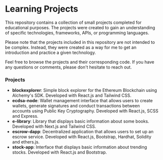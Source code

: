 # Learning Projects

This repository contains a collection of small projects completed for educational purposes. The projects were created to gain an understanding of specific technologies, frameworks, APIs, or programming languages.

Please note that the projects included in this repository are not intended to be complex. Instead, they were created as a way for me to get an introduction and practice a given technology.

Feel free to browse the projects and their corresponding code. If you have any questions or comments, please don't hesitate to reach out.

### Projects

- **blockexplorer**: Simple block explorer for the Ethereum Blockchain using Alchemy's SDK. Developed with React.js and Tailwind CSS.
- **ecdsa-node**: Wallet management interface that allows users to create wallets, generate signatures and conduct transactions between accounts using Public Key Cryptography. Developed with React.js, SCSS and Express.
- **e-library**: Library that displays basic information about some books. Developed with Next.js and Tailwind CSS.
- **escrow-dapp**: Decentralized application that allows users to set up an escrow service. Developed with React.js, Bootstrap, Hardhat, Solidity and ethers.js.
- **stock-app**: Interface that displays basic information about trending stocks. Developed with React.js and Bootstrap.
